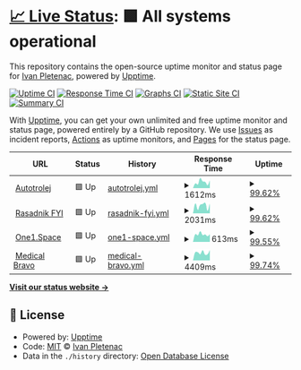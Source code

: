 # [📈 Live Status](https://ip00.github.io/upptime): <!--live status--> **🟩 All systems operational**

This repository contains the open-source uptime monitor and status page for [Ivan Pletenac](http://molekula.agency), powered by [Upptime](https://github.com/upptime/upptime).

[![Uptime CI](https://github.com/ip00/upptime/workflows/Uptime%20CI/badge.svg)](https://github.com/ip00/upptime/actions?query=workflow%3A%22Uptime+CI%22)
[![Response Time CI](https://github.com/ip00/upptime/workflows/Response%20Time%20CI/badge.svg)](https://github.com/ip00/upptime/actions?query=workflow%3A%22Response+Time+CI%22)
[![Graphs CI](https://github.com/ip00/upptime/workflows/Graphs%20CI/badge.svg)](https://github.com/ip00/upptime/actions?query=workflow%3A%22Graphs+CI%22)
[![Static Site CI](https://github.com/ip00/upptime/workflows/Static%20Site%20CI/badge.svg)](https://github.com/ip00/upptime/actions?query=workflow%3A%22Static+Site+CI%22)
[![Summary CI](https://github.com/ip00/upptime/workflows/Summary%20CI/badge.svg)](https://github.com/ip00/upptime/actions?query=workflow%3A%22Summary+CI%22)

With [Upptime](https://upptime.js.org), you can get your own unlimited and free uptime monitor and status page, powered entirely by a GitHub repository. We use [Issues](https://github.com/ip00/upptime/issues) as incident reports, [Actions](https://github.com/ip00/upptime/actions) as uptime monitors, and [Pages](https://ip00.github.io/upptime) for the status page.

<!--start: status pages-->
<!-- This summary is generated by Upptime (https://github.com/upptime/upptime) -->
<!-- Do not edit this manually, your changes will be overwritten -->
<!-- prettier-ignore -->
| URL | Status | History | Response Time | Uptime |
| --- | ------ | ------- | ------------- | ------ |
| <img alt="" src="https://icons.duckduckgo.com/ip3/www.autotrolej.hr.ico" height="13"> [Autotrolej](https://www.autotrolej.hr) | 🟩 Up | [autotrolej.yml](https://github.com/ip00/upptime/commits/HEAD/history/autotrolej.yml) | <details><summary><img alt="Response time graph" src="./graphs/autotrolej/response-time-week.png" height="20"> 1612ms</summary><br><a href="https://ip00.github.io/upptime/history/autotrolej"><img alt="Response time 1676" src="https://img.shields.io/endpoint?url=https%3A%2F%2Fraw.githubusercontent.com%2Fip00%2Fupptime%2FHEAD%2Fapi%2Fautotrolej%2Fresponse-time.json"></a><br><a href="https://ip00.github.io/upptime/history/autotrolej"><img alt="24-hour response time 1041" src="https://img.shields.io/endpoint?url=https%3A%2F%2Fraw.githubusercontent.com%2Fip00%2Fupptime%2FHEAD%2Fapi%2Fautotrolej%2Fresponse-time-day.json"></a><br><a href="https://ip00.github.io/upptime/history/autotrolej"><img alt="7-day response time 1612" src="https://img.shields.io/endpoint?url=https%3A%2F%2Fraw.githubusercontent.com%2Fip00%2Fupptime%2FHEAD%2Fapi%2Fautotrolej%2Fresponse-time-week.json"></a><br><a href="https://ip00.github.io/upptime/history/autotrolej"><img alt="30-day response time 1815" src="https://img.shields.io/endpoint?url=https%3A%2F%2Fraw.githubusercontent.com%2Fip00%2Fupptime%2FHEAD%2Fapi%2Fautotrolej%2Fresponse-time-month.json"></a><br><a href="https://ip00.github.io/upptime/history/autotrolej"><img alt="1-year response time 1767" src="https://img.shields.io/endpoint?url=https%3A%2F%2Fraw.githubusercontent.com%2Fip00%2Fupptime%2FHEAD%2Fapi%2Fautotrolej%2Fresponse-time-year.json"></a></details> | <details><summary><a href="https://ip00.github.io/upptime/history/autotrolej">99.62%</a></summary><a href="https://ip00.github.io/upptime/history/autotrolej"><img alt="All-time uptime 99.97%" src="https://img.shields.io/endpoint?url=https%3A%2F%2Fraw.githubusercontent.com%2Fip00%2Fupptime%2FHEAD%2Fapi%2Fautotrolej%2Fuptime.json"></a><br><a href="https://ip00.github.io/upptime/history/autotrolej"><img alt="24-hour uptime 97.33%" src="https://img.shields.io/endpoint?url=https%3A%2F%2Fraw.githubusercontent.com%2Fip00%2Fupptime%2FHEAD%2Fapi%2Fautotrolej%2Fuptime-day.json"></a><br><a href="https://ip00.github.io/upptime/history/autotrolej"><img alt="7-day uptime 99.62%" src="https://img.shields.io/endpoint?url=https%3A%2F%2Fraw.githubusercontent.com%2Fip00%2Fupptime%2FHEAD%2Fapi%2Fautotrolej%2Fuptime-week.json"></a><br><a href="https://ip00.github.io/upptime/history/autotrolej"><img alt="30-day uptime 99.91%" src="https://img.shields.io/endpoint?url=https%3A%2F%2Fraw.githubusercontent.com%2Fip00%2Fupptime%2FHEAD%2Fapi%2Fautotrolej%2Fuptime-month.json"></a><br><a href="https://ip00.github.io/upptime/history/autotrolej"><img alt="1-year uptime 99.97%" src="https://img.shields.io/endpoint?url=https%3A%2F%2Fraw.githubusercontent.com%2Fip00%2Fupptime%2FHEAD%2Fapi%2Fautotrolej%2Fuptime-year.json"></a></details>
| <img alt="" src="https://icons.duckduckgo.com/ip3/rasadnik.fyi.ico" height="13"> [Rasadnik FYI](https://rasadnik.fyi/) | 🟩 Up | [rasadnik-fyi.yml](https://github.com/ip00/upptime/commits/HEAD/history/rasadnik-fyi.yml) | <details><summary><img alt="Response time graph" src="./graphs/rasadnik-fyi/response-time-week.png" height="20"> 2031ms</summary><br><a href="https://ip00.github.io/upptime/history/rasadnik-fyi"><img alt="Response time 1916" src="https://img.shields.io/endpoint?url=https%3A%2F%2Fraw.githubusercontent.com%2Fip00%2Fupptime%2FHEAD%2Fapi%2Frasadnik-fyi%2Fresponse-time.json"></a><br><a href="https://ip00.github.io/upptime/history/rasadnik-fyi"><img alt="24-hour response time 1583" src="https://img.shields.io/endpoint?url=https%3A%2F%2Fraw.githubusercontent.com%2Fip00%2Fupptime%2FHEAD%2Fapi%2Frasadnik-fyi%2Fresponse-time-day.json"></a><br><a href="https://ip00.github.io/upptime/history/rasadnik-fyi"><img alt="7-day response time 2031" src="https://img.shields.io/endpoint?url=https%3A%2F%2Fraw.githubusercontent.com%2Fip00%2Fupptime%2FHEAD%2Fapi%2Frasadnik-fyi%2Fresponse-time-week.json"></a><br><a href="https://ip00.github.io/upptime/history/rasadnik-fyi"><img alt="30-day response time 1993" src="https://img.shields.io/endpoint?url=https%3A%2F%2Fraw.githubusercontent.com%2Fip00%2Fupptime%2FHEAD%2Fapi%2Frasadnik-fyi%2Fresponse-time-month.json"></a><br><a href="https://ip00.github.io/upptime/history/rasadnik-fyi"><img alt="1-year response time 2024" src="https://img.shields.io/endpoint?url=https%3A%2F%2Fraw.githubusercontent.com%2Fip00%2Fupptime%2FHEAD%2Fapi%2Frasadnik-fyi%2Fresponse-time-year.json"></a></details> | <details><summary><a href="https://ip00.github.io/upptime/history/rasadnik-fyi">99.62%</a></summary><a href="https://ip00.github.io/upptime/history/rasadnik-fyi"><img alt="All-time uptime 99.98%" src="https://img.shields.io/endpoint?url=https%3A%2F%2Fraw.githubusercontent.com%2Fip00%2Fupptime%2FHEAD%2Fapi%2Frasadnik-fyi%2Fuptime.json"></a><br><a href="https://ip00.github.io/upptime/history/rasadnik-fyi"><img alt="24-hour uptime 97.36%" src="https://img.shields.io/endpoint?url=https%3A%2F%2Fraw.githubusercontent.com%2Fip00%2Fupptime%2FHEAD%2Fapi%2Frasadnik-fyi%2Fuptime-day.json"></a><br><a href="https://ip00.github.io/upptime/history/rasadnik-fyi"><img alt="7-day uptime 99.62%" src="https://img.shields.io/endpoint?url=https%3A%2F%2Fraw.githubusercontent.com%2Fip00%2Fupptime%2FHEAD%2Fapi%2Frasadnik-fyi%2Fuptime-week.json"></a><br><a href="https://ip00.github.io/upptime/history/rasadnik-fyi"><img alt="30-day uptime 99.91%" src="https://img.shields.io/endpoint?url=https%3A%2F%2Fraw.githubusercontent.com%2Fip00%2Fupptime%2FHEAD%2Fapi%2Frasadnik-fyi%2Fuptime-month.json"></a><br><a href="https://ip00.github.io/upptime/history/rasadnik-fyi"><img alt="1-year uptime 99.99%" src="https://img.shields.io/endpoint?url=https%3A%2F%2Fraw.githubusercontent.com%2Fip00%2Fupptime%2FHEAD%2Fapi%2Frasadnik-fyi%2Fuptime-year.json"></a></details>
| <img alt="" src="https://icons.duckduckgo.com/ip3/one1.space.ico" height="13"> [One1.Space](https://one1.space/) | 🟩 Up | [one1-space.yml](https://github.com/ip00/upptime/commits/HEAD/history/one1-space.yml) | <details><summary><img alt="Response time graph" src="./graphs/one1-space/response-time-week.png" height="20"> 613ms</summary><br><a href="https://ip00.github.io/upptime/history/one1-space"><img alt="Response time 592" src="https://img.shields.io/endpoint?url=https%3A%2F%2Fraw.githubusercontent.com%2Fip00%2Fupptime%2FHEAD%2Fapi%2Fone1-space%2Fresponse-time.json"></a><br><a href="https://ip00.github.io/upptime/history/one1-space"><img alt="24-hour response time 536" src="https://img.shields.io/endpoint?url=https%3A%2F%2Fraw.githubusercontent.com%2Fip00%2Fupptime%2FHEAD%2Fapi%2Fone1-space%2Fresponse-time-day.json"></a><br><a href="https://ip00.github.io/upptime/history/one1-space"><img alt="7-day response time 613" src="https://img.shields.io/endpoint?url=https%3A%2F%2Fraw.githubusercontent.com%2Fip00%2Fupptime%2FHEAD%2Fapi%2Fone1-space%2Fresponse-time-week.json"></a><br><a href="https://ip00.github.io/upptime/history/one1-space"><img alt="30-day response time 575" src="https://img.shields.io/endpoint?url=https%3A%2F%2Fraw.githubusercontent.com%2Fip00%2Fupptime%2FHEAD%2Fapi%2Fone1-space%2Fresponse-time-month.json"></a><br><a href="https://ip00.github.io/upptime/history/one1-space"><img alt="1-year response time 600" src="https://img.shields.io/endpoint?url=https%3A%2F%2Fraw.githubusercontent.com%2Fip00%2Fupptime%2FHEAD%2Fapi%2Fone1-space%2Fresponse-time-year.json"></a></details> | <details><summary><a href="https://ip00.github.io/upptime/history/one1-space">99.55%</a></summary><a href="https://ip00.github.io/upptime/history/one1-space"><img alt="All-time uptime 99.87%" src="https://img.shields.io/endpoint?url=https%3A%2F%2Fraw.githubusercontent.com%2Fip00%2Fupptime%2FHEAD%2Fapi%2Fone1-space%2Fuptime.json"></a><br><a href="https://ip00.github.io/upptime/history/one1-space"><img alt="24-hour uptime 96.83%" src="https://img.shields.io/endpoint?url=https%3A%2F%2Fraw.githubusercontent.com%2Fip00%2Fupptime%2FHEAD%2Fapi%2Fone1-space%2Fuptime-day.json"></a><br><a href="https://ip00.github.io/upptime/history/one1-space"><img alt="7-day uptime 99.55%" src="https://img.shields.io/endpoint?url=https%3A%2F%2Fraw.githubusercontent.com%2Fip00%2Fupptime%2FHEAD%2Fapi%2Fone1-space%2Fuptime-week.json"></a><br><a href="https://ip00.github.io/upptime/history/one1-space"><img alt="30-day uptime 99.90%" src="https://img.shields.io/endpoint?url=https%3A%2F%2Fraw.githubusercontent.com%2Fip00%2Fupptime%2FHEAD%2Fapi%2Fone1-space%2Fuptime-month.json"></a><br><a href="https://ip00.github.io/upptime/history/one1-space"><img alt="1-year uptime 99.95%" src="https://img.shields.io/endpoint?url=https%3A%2F%2Fraw.githubusercontent.com%2Fip00%2Fupptime%2FHEAD%2Fapi%2Fone1-space%2Fuptime-year.json"></a></details>
| <img alt="" src="https://icons.duckduckgo.com/ip3/medicalbravo.com.ico" height="13"> [Medical Bravo](https://medicalbravo.com/) | 🟩 Up | [medical-bravo.yml](https://github.com/ip00/upptime/commits/HEAD/history/medical-bravo.yml) | <details><summary><img alt="Response time graph" src="./graphs/medical-bravo/response-time-week.png" height="20"> 4409ms</summary><br><a href="https://ip00.github.io/upptime/history/medical-bravo"><img alt="Response time 1048" src="https://img.shields.io/endpoint?url=https%3A%2F%2Fraw.githubusercontent.com%2Fip00%2Fupptime%2FHEAD%2Fapi%2Fmedical-bravo%2Fresponse-time.json"></a><br><a href="https://ip00.github.io/upptime/history/medical-bravo"><img alt="24-hour response time 11341" src="https://img.shields.io/endpoint?url=https%3A%2F%2Fraw.githubusercontent.com%2Fip00%2Fupptime%2FHEAD%2Fapi%2Fmedical-bravo%2Fresponse-time-day.json"></a><br><a href="https://ip00.github.io/upptime/history/medical-bravo"><img alt="7-day response time 4409" src="https://img.shields.io/endpoint?url=https%3A%2F%2Fraw.githubusercontent.com%2Fip00%2Fupptime%2FHEAD%2Fapi%2Fmedical-bravo%2Fresponse-time-week.json"></a><br><a href="https://ip00.github.io/upptime/history/medical-bravo"><img alt="30-day response time 1859" src="https://img.shields.io/endpoint?url=https%3A%2F%2Fraw.githubusercontent.com%2Fip00%2Fupptime%2FHEAD%2Fapi%2Fmedical-bravo%2Fresponse-time-month.json"></a><br><a href="https://ip00.github.io/upptime/history/medical-bravo"><img alt="1-year response time 1067" src="https://img.shields.io/endpoint?url=https%3A%2F%2Fraw.githubusercontent.com%2Fip00%2Fupptime%2FHEAD%2Fapi%2Fmedical-bravo%2Fresponse-time-year.json"></a></details> | <details><summary><a href="https://ip00.github.io/upptime/history/medical-bravo">99.74%</a></summary><a href="https://ip00.github.io/upptime/history/medical-bravo"><img alt="All-time uptime 99.96%" src="https://img.shields.io/endpoint?url=https%3A%2F%2Fraw.githubusercontent.com%2Fip00%2Fupptime%2FHEAD%2Fapi%2Fmedical-bravo%2Fuptime.json"></a><br><a href="https://ip00.github.io/upptime/history/medical-bravo"><img alt="24-hour uptime 98.19%" src="https://img.shields.io/endpoint?url=https%3A%2F%2Fraw.githubusercontent.com%2Fip00%2Fupptime%2FHEAD%2Fapi%2Fmedical-bravo%2Fuptime-day.json"></a><br><a href="https://ip00.github.io/upptime/history/medical-bravo"><img alt="7-day uptime 99.74%" src="https://img.shields.io/endpoint?url=https%3A%2F%2Fraw.githubusercontent.com%2Fip00%2Fupptime%2FHEAD%2Fapi%2Fmedical-bravo%2Fuptime-week.json"></a><br><a href="https://ip00.github.io/upptime/history/medical-bravo"><img alt="30-day uptime 99.94%" src="https://img.shields.io/endpoint?url=https%3A%2F%2Fraw.githubusercontent.com%2Fip00%2Fupptime%2FHEAD%2Fapi%2Fmedical-bravo%2Fuptime-month.json"></a><br><a href="https://ip00.github.io/upptime/history/medical-bravo"><img alt="1-year uptime 99.94%" src="https://img.shields.io/endpoint?url=https%3A%2F%2Fraw.githubusercontent.com%2Fip00%2Fupptime%2FHEAD%2Fapi%2Fmedical-bravo%2Fuptime-year.json"></a></details>

<!--end: status pages-->

[**Visit our status website →**](https://ip00.github.io/upptime)

## 📄 License

- Powered by: [Upptime](https://github.com/upptime/upptime)
- Code: [MIT](./LICENSE) © [Ivan Pletenac](http://molekula.agency)
- Data in the `./history` directory: [Open Database License](https://opendatacommons.org/licenses/odbl/1-0/)
